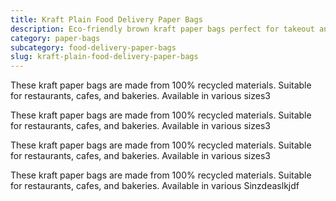```yaml
---
title: Kraft Plain Food Delivery Paper Bags
description: Eco-friendly brown kraft paper bags perfect for takeout and delivery.
category: paper-bags
subcategory: food-delivery-paper-bags
slug: kraft-plain-food-delivery-paper-bags
---
```


These kraft paper bags are made from 100% recycled materials. Suitable for restaurants, cafes, and bakeries. Available in various sizes3

These kraft paper bags are made from 100% recycled materials. Suitable for restaurants, cafes, and bakeries. Available in various sizes3


These kraft paper bags are made from 100% recycled materials. Suitable for restaurants, cafes, and bakeries. Available in various sizes3



These kraft paper bags are made from 100% recycled materials. Suitable for restaurants, cafes, and bakeries. Available in various Sinzdeaslkjdf 
